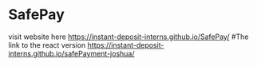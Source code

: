 # SafePay

visit website here https://instant-deposit-interns.github.io/SafePay/
#The link to the react version
https://instant-deposit-interns.github.io/safePayment-joshua/